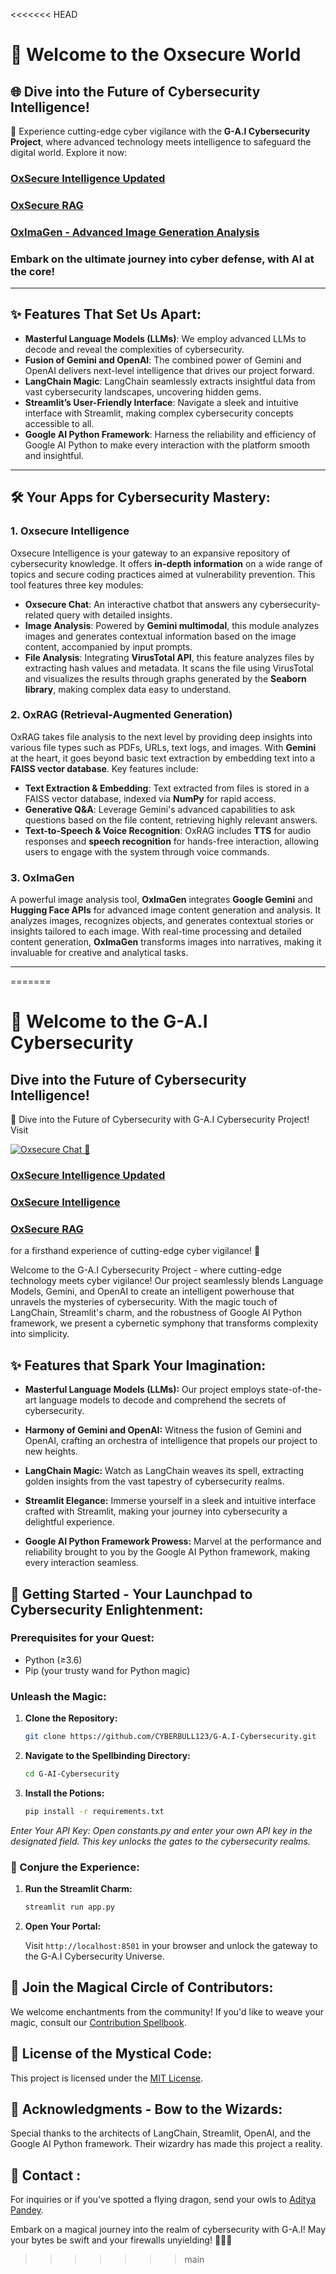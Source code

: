 <<<<<<< HEAD
# 🚀 Welcome to the Oxsecure World

## 🌐 Dive into the Future of Cybersecurity Intelligence!

🔐 Experience cutting-edge cyber vigilance with the **G-A.I Cybersecurity Project**, where advanced technology meets intelligence to safeguard the digital world. Explore it now:

### **[OxSecure Intelligence Updated](https://oxsecure-aadi.streamlit.app/)**  
### **[OxSecure RAG](https://oxsecure-rag.streamlit.app/)**  
### **[OxImaGen - Advanced Image Generation Analysis](https://ox-imagen.streamlit.app)**

### **Embark on the ultimate journey into cyber defense, with AI at the core!**

---

## ✨ **Features That Set Us Apart**:

- **Masterful Language Models (LLMs)**: We employ advanced LLMs to decode and reveal the complexities of cybersecurity.
- **Fusion of Gemini and OpenAI**: The combined power of Gemini and OpenAI delivers next-level intelligence that drives our project forward.
- **LangChain Magic**: LangChain seamlessly extracts insightful data from vast cybersecurity landscapes, uncovering hidden gems.
- **Streamlit’s User-Friendly Interface**: Navigate a sleek and intuitive interface with Streamlit, making complex cybersecurity concepts accessible to all.
- **Google AI Python Framework**: Harness the reliability and efficiency of Google AI Python to make every interaction with the platform smooth and insightful.

---

## 🛠️ **Your Apps for Cybersecurity Mastery**:

### 1. **Oxsecure Intelligence**  
Oxsecure Intelligence is your gateway to an expansive repository of cybersecurity knowledge. It offers **in-depth information** on a wide range of topics and secure coding practices aimed at vulnerability prevention. This tool features three key modules:

- **Oxsecure Chat**: An interactive chatbot that answers any cybersecurity-related query with detailed insights.
- **Image Analysis**: Powered by **Gemini multimodal**, this module analyzes images and generates contextual information based on the image content, accompanied by input prompts.
- **File Analysis**: Integrating **VirusTotal API**, this feature analyzes files by extracting hash values and metadata. It scans the file using VirusTotal and visualizes the results through graphs generated by the **Seaborn library**, making complex data easy to understand.

### 2. **OxRAG** (Retrieval-Augmented Generation)  
OxRAG takes file analysis to the next level by providing deep insights into various file types such as PDFs, URLs, text logs, and images. With **Gemini** at the heart, it goes beyond basic text extraction by embedding text into a **FAISS vector database**. Key features include:

- **Text Extraction & Embedding**: Text extracted from files is stored in a FAISS vector database, indexed via **NumPy** for rapid access.
- **Generative Q&A**: Leverage Gemini's advanced capabilities to ask questions based on the file content, retrieving highly relevant answers.
- **Text-to-Speech & Voice Recognition**: OxRAG includes **TTS** for audio responses and **speech recognition** for hands-free interaction, allowing users to engage with the system through voice commands.  

### 3. **OxImaGen**  
A powerful image analysis tool, **OxImaGen** integrates **Google Gemini** and **Hugging Face APIs** for advanced image content generation and analysis. It analyzes images, recognizes objects, and generates contextual stories or insights tailored to each image. With real-time processing and detailed content generation, **OxImaGen** transforms images into narratives, making it invaluable for creative and analytical tasks.

---
=======
# 🚀 Welcome to the G-A.I Cybersecurity

## Dive into the Future of Cybersecurity Intelligence!


🔐 Dive into the Future of Cybersecurity with G-A.I Cybersecurity Project! Visit  

[![Oxsecure Chat 📡](https://static.streamlit.io/badges/streamlit_badge_black_white.svg)](https://oxsecure-aadi.streamlit.app/)

### **[OxSecure Intelligence Updated](https://oxsecure-aadi.streamlit.app/)**
### **[OxSecure Intelligence](https://oxsecure-g-a-i.onrender.com/)**
### **[OxSecure RAG](https://oxsecure-rag.streamlit.app/)**
for a firsthand experience of cutting-edge cyber vigilance! 🚀


Welcome to the G-A.I Cybersecurity Project - where cutting-edge technology meets cyber vigilance! Our project seamlessly blends Language Models, Gemini, and OpenAI to create an intelligent powerhouse that unravels the mysteries of cybersecurity. With the magic touch of LangChain, Streamlit's charm, and the robustness of Google AI Python framework, we present a cybernetic symphony that transforms complexity into simplicity.

## ✨ Features that Spark Your Imagination:

- **Masterful Language Models (LLMs):** Our project employs state-of-the-art language models to decode and comprehend the secrets of cybersecurity.

- **Harmony of Gemini and OpenAI:** Witness the fusion of Gemini and OpenAI, crafting an orchestra of intelligence that propels our project to new heights.

- **LangChain Magic:** Watch as LangChain weaves its spell, extracting golden insights from the vast tapestry of cybersecurity realms.

- **Streamlit Elegance:** Immerse yourself in a sleek and intuitive interface crafted with Streamlit, making your journey into cybersecurity a delightful experience.

- **Google AI Python Framework Prowess:** Marvel at the performance and reliability brought to you by the Google AI Python framework, making every interaction seamless.

## 🚀 Getting Started - Your Launchpad to Cybersecurity Enlightenment:

### Prerequisites for your Quest:

- Python (≥3.6)
- Pip (your trusty wand for Python magic)

### Unleash the Magic:

1. **Clone the Repository:**

   ```bash
   git clone https://github.com/CYBERBULL123/G-A.I-Cybersecurity.git
   ```

2. **Navigate to the Spellbinding Directory:**

   ```bash
   cd G-AI-Cybersecurity
   ```

3. **Install the Potions:**

   ```bash
   pip install -r requirements.txt
   ```

*Enter Your API Key:*
*Open constants.py and enter your own API key in the designated field. This key unlocks the gates to the cybersecurity realms.*

### 🌌 Conjure the Experience:

1. **Run the Streamlit Charm:**

   ```bash
   streamlit run app.py
   ```

2. **Open Your Portal:**

   Visit `http://localhost:8501` in your browser and unlock the gateway to the G-A.I Cybersecurity Universe.

## 🌟 Join the Magical Circle of Contributors:

We welcome enchantments from the community! If you'd like to weave your magic, consult our [Contribution Spellbook](CONTRIBUTING.md).

## 📜 License of the Mystical Code:

This project is licensed under the [MIT License](LICENSE).

## 🙌 Acknowledgments - Bow to the Wizards:

Special thanks to the architects of LangChain, Streamlit, OpenAI, and the Google AI Python framework. Their wizardry has made this project a reality.

## 📧 Contact :

For inquiries or if you've spotted a flying dragon, send your owls to [Aditya Pandey](mailto:opaadi98@gmail.com).

Embark on a magical journey into the realm of cybersecurity with G-A.I! May your bytes be swift and your firewalls unyielding! 🔮🔐✨
>>>>>>> main
